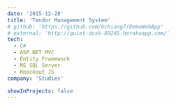 ```yaml
---
date: '2015-12-28'
title: 'Tendor Management System'
# github: 'https://github.com/bchiang7/DemoWebApp'
# external: 'http://quiet-dusk-89245.herokuapp.com/'
tech:
  - C#
  - ASP.NET MVC
  - Entity Framework
  - MS SQL Server
  - Knockout JS
company: 'Studies'

showInProjects: false
---
```


<!-- Simple weather app made with Node.js, Express, and Heroku. Utilized the OpenWeatherMap API and Google Maps API. -->

